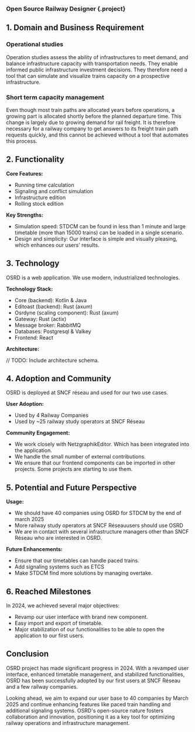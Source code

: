 ### Open Source Railway Designer {.project}

## 1. Domain and Business Requirement

### Operational studies

Operation studies assess the ability of infrastructures to meet demand, and balance infrastructure capacity with transportation needs. They enable informed public infrastructure investment decisions. They therefore need a tool that can simulate and visualize trains capacity on a prospective infrastructure.

### Short term capacity management

Even though most train paths are allocated years before operations, a growing part is allocated shortly before the planned departure time. This change is largely due to growing demand for rail freight.
It is therefore necessary for a railway company to get answers to its freight train path requests quickly, and this cannot be achieved without a tool that automates this process.

## 2. Functionality

**Core Features:**
- Running time calculation
- Signaling and conflict simulation
- Infrastructure edition
- Rolling stock edition

**Key Strengths:**
- Simulation speed: STDCM can be found in less than 1 minute and large timetable (more than 15000 trains) can be loaded in a single scenario.
- Design and simplicity: Our interface is simple and visually pleasing, which enhances our users' results.

## 3. Technology

OSRD is a web application. We use modern, industrialized technologies.

**Technology Stack:**
- Core (backend): Kotlin & Java
- Editoast (backend): Rust (axum)
- Osrdyne (scaling component): Rust (axum)
- Gateway: Rust (actix)
- Message broker: RabbitMQ
- Databases: Postgresql & Valkey
- Frontend: React

**Architecture:**

// TODO: Include architecture schema.

## 4. Adoption and Community

OSRD is deployed at SNCF réseau and used for our two use cases.

**User Adoption:**
- Used by 4 Railway Companies
- Used by ~25 railway study operators at SNCF Réseau

**Community Engagement:**
- We work closely with NetzgraphikEditor. Which has been integrated into the application.
- We handle the small number of external contributions.
- We ensure that our frontend components can be imported in other projects. Some projects are starting to use them.

## 5. Potential and Future Perspective

**Usage:**
- We should have 40 companies using OSRD for STDCM by the end of march 2025
- More railway study operators at SNCF Réseauusers should use OSRD
- We are in contact with several infrastructure managers other than SNCF Réseau who are interested in OSRD.

**Future Enhancements:**
- Ensure that our timetables can handle paced trains.
- Add signaling systems such as ETCS
- Make STDCM find more solutions by managing overtake.

## 6. Reached Milestones

In 2024, we achieved several major objectives:
- Revamp our user interface with brand new component.
- Easy import and export of timetable.
- Major stabilization of our functionalities to be able to open the application to our first users.

## Conclusion

OSRD project has made significant progress in 2024. With a revamped user interface, enhanced timetable management, and stabilized functionalities, OSRD has been successfully adopted by our first users at SNCF Réseau and a few railway companies.

Looking ahead, we aim to expand our user base to 40 companies by March 2025 and continue enhancing features like paced train handling and additional signaling systems. OSRD's open-source nature fosters collaboration and innovation, positioning it as a key tool for optimizing railway operations and infrastructure management.
